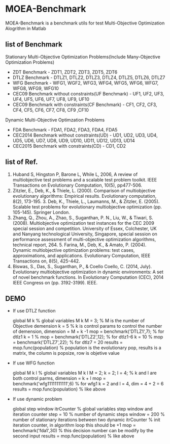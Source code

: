 # MOEA-Benchmark
MOEA-Benchmark is a benchmark utils for test Multi-Objective Optimization Alogrithm in Matlab
## list of Benchmark
Stationary Multi-Objective Optimization Problems(Include Many-Objective Optimization Problems)   
   

*   ZDT Benchmark - ZDT1, ZDT2, ZDT3, ZDT5, ZDT6
*   DTLZ Benchmark - DTLZ1, DTLZ2, DTLZ3, DTLZ4, DTLZ5, DTLZ6, DTLZ7
*   WFG Benchmark - WFG1, WGF2, WFG3, WFG4, WFG5, WFG6, WFG7, WFG8, WFG9, WFG10
*   CEC09 Benchmark without constraints(UF Benchmark) - UF1, UF2, UF3, UF4, UF5, UF6, UF7, UF8, UF9, UF10
*   CEC09 Benchmark with constraints(CF Benchmark) - CF1, CF2, CF3, CF4, CF5, CF6, CF7, CF8, CF9 ,CF10   
   

Dynamic Multi-Objective Optimzation Problems
*   FDA Benchmark - FDA1, FDA2, FDA3, FDA4, FDA5
*   CEC2014 Benchmark without constraints(UD) - UD1, UD2, UD3, UD4, UD5, UD6, UD7, UD8, UD9, UD10, UD11, UD12, UD13, UD14
*   CEC2015 Benchmark with constraints(CD) - CD1, CD2

## list of Ref.
1. Huband S, Hingston P, Barone L, While L, 2006, A review of multiobjective test problems and a scalable test problem toolkit. IEEE Transactions on Evolutionary Computation, 10(5), pp477-506.
2. Zitzler, E., Deb, K., & Thiele, L. (2000). Comparison of multiobjective evolutionary algorithms: Empirical results. Evolutionary computation, 8(2), 173-195. 3. Deb, K., Thiele, L., Laumanns, M., & Zitzler, E. (2005). Scalable test problems for evolutionary multiobjective optimization (pp. 105-145). Springer London.
4. Zhang, Q., Zhou, A., Zhao, S., Suganthan, P. N., Liu, W., & Tiwari, S. (2008). Multiobjective optimization test instances for the CEC 2009 special session and competition. University of Essex, Colchester, UK and Nanyang technological University, Singapore, special session on performance assessment of multi-objective optimization algorithms, technical report, 264. 5. Farina, M., Deb, K., & Amato, P. (2004). Dynamic multiobjective optimization problems: test cases, approximations, and applications. Evolutionary Computation, IEEE Transactions on, 8(5), 425-442.
6. Biswas, S., Das, S., Suganthan, P., & Coello Coello, C. (2014, July). Evolutionary multiobjective optimization in dynamic environments: A set of novel benchmark functions. In Evolutionary Computation (CEC), 2014 IEEE Congress on (pp. 3192-3199). IEEE.

## DEMO
*   If use DTLZ function   
   
	global M k                         % global variables M k
	M = 3;                             % M is the number of Objective demension
	k = 5                              % k is control params to control the number of demension, dimension = M + k -1
	mop = benchmark('DTLZ1',7);        % for dtlz1 k = 1
	% mop = benchmark('DTLZ2',12);     % for dtlz1-6 k = 10
	% mop = benchmark('DTLZ7',22);     % for dtlz7 = 20
	results = mop.func(population)     % population is the evolutionary pop, results is a matrix, the column is popsize, row is objetive value

*   If use WFG function   

	global M k l                     % global variables M k l
	M = 2;
	k = 2;
	l = 4;                           % k and l are both control parms, dimension = k + l
        mop = benchmark('wfg11111111111',6)		 % for wfg1 k = 2 and l = 4, dim = 4 + 2 = 6
	results = mop.func(population)   % like above
   
*   If use dynamic problem   

	global step window itrCounter    % global variables step window and iteration counter
	step = 10                        % number of dynamic steps
	window = 200                     % number of stationary iterations between two dynamic
	itrCounter                       % init iteration counter, in algorithm loop this should be +1
	mop = benchmark('fda1',30)       % this decision number can be modify by the second input
	results = mop.func(population)   % like above
